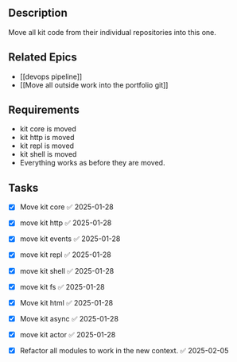 
## Description

Move all kit code from their individual repositories into this one.
## Related Epics

- [[devops pipeline]]
- [[Move all outside work into the portfolio git]]
## Requirements

- kit core is moved
- kit http is moved
- kit repl is moved
- kit shell is moved
- Everything works as before they are moved.

## Tasks 
- [x] Move kit core ✅ 2025-01-28
- [x] move kit http ✅ 2025-01-28
- [x] move kit events ✅ 2025-01-28
- [x] move kit repl ✅ 2025-01-28
- [x] move kit shell ✅ 2025-01-28
- [x] move kit fs ✅ 2025-01-28
- [x] Move kit html ✅ 2025-01-28
- [x] Move kit async ✅ 2025-01-28
- [x] move kit actor ✅ 2025-01-28
- [x] Refactor all modules to work in the new context. ✅ 2025-02-05


